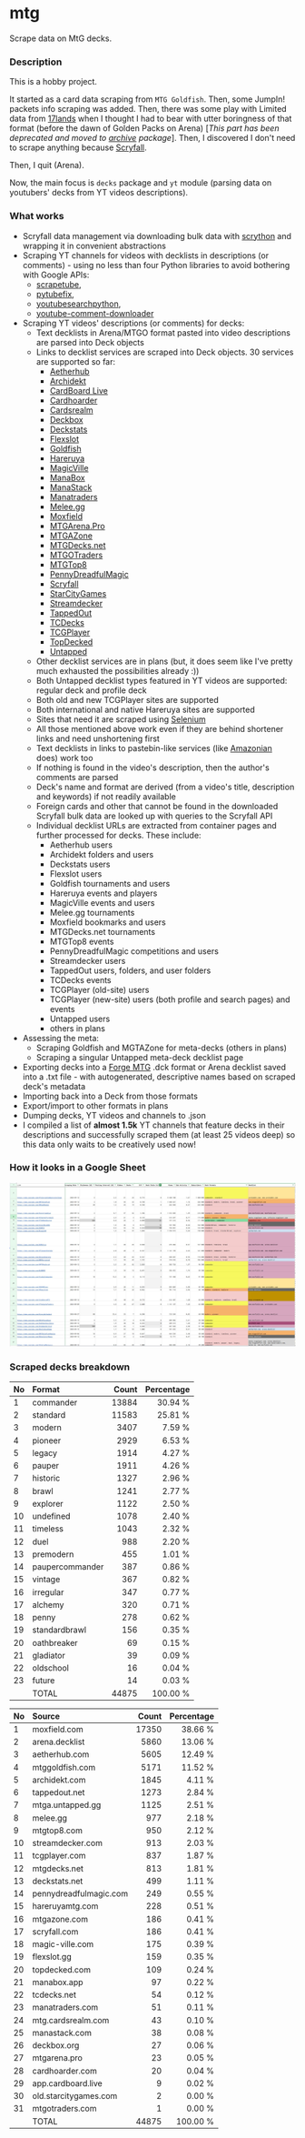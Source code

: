 # mtg
Scrape data on MtG decks.

### Description

This is a hobby project.

It started as a card data scraping from `MTG Goldfish`. Then, some JumpIn! packets info scraping 
was added. Then, there was some play with Limited data from [17lands](https://www.17lands.com) when 
I thought I had to bear with utter boringness of that format (before the dawn of Golden Packs on 
Arena) [_This part has been deprecated and moved to [archive](https://github.com/z33kz33k/mtg/tree/2d5eb0c758953d38ac51840ed3e49c2c25b4fe91/mtgcards/archive) package_]. Then, I discovered I 
don't need to scrape anything because [Scryfall](https://scryfall.com).

Then, I quit (Arena).

Now, the main focus is `decks` package and `yt` module (parsing data on youtubers' decks from YT videos 
descriptions).

### What works

* Scryfall data management via downloading bulk data with 
  [scrython](https://github.com/NandaScott/Scrython) and wrapping it in convenient abstractions
* Scraping YT channels for videos with decklists in descriptions (or comments) - using no less than 
  four Python libraries to avoid bothering with Google APIs: 
    * [scrapetube](https://github.com/dermasmid/scrapetube),
    * [pytubefix](https://github.com/JuanBindez/pytubefix),
    * [youtubesearchpython](https://github.com/alexmercerind/youtube-search-python), 
    * [youtube-comment-downloader](https://github.com/egbertbouman/youtube-comment-downloader) 
* Scraping YT videos' descriptions (or comments) for decks:    
    * Text decklists in Arena/MTGO format pasted into video descriptions are parsed into Deck objects
    * Links to decklist services are scraped into Deck objects. 30 services are supported so far:
        * [Aetherhub](https://aetherhub.com)
        * [Archidekt](https://archidekt.com)
        * [CardBoard Live](https://cardboard.live)
        * [Cardhoarder](https://www.cardhoarder.com)
        * [Cardsrealm](https://mtg.cardsrealm.com/en-us/)
        * [Deckbox](https://deckbox.org)
        * [Deckstats](https://deckstats.net)
        * [Flexslot](https://flexslot.gg)
        * [Goldfish](https://www.mtggoldfish.com)
        * [Hareruya](https://www.hareruyamtg.com/en/)
        * [MagicVille](https://magic-ville.com/fr/index.php)
        * [ManaBox](https://manabox.app)
        * [ManaStack](https://manastack.com/home)
        * [Manatraders](https://www.manatraders.com)
        * [Melee.gg](https://melee.gg)
        * [Moxfield](https://www.moxfield.com)
        * [MTGArena.Pro](https://mtgarena.pro)
        * [MTGAZone](https://mtgazone.com)
        * [MTGDecks.net](https://mtgdecks.net)
        * [MTGOTraders](https://www.mtgotraders.com/store/index.html)
        * [MTGTop8](https://mtgtop8.com/index)
        * [PennyDreadfulMagic](https://pennydreadfulmagic.com)
        * [Scryfall](https://scryfall.com)
        * [StarCityGames](https://starcitygames.com)
        * [Streamdecker](https://www.streamdecker.com/landing)
        * [TappedOut](https://tappedout.net)
        * [TCDecks](https://www.tcdecks.net/index.php)
        * [TCGPlayer](https://infinite.tcgplayer.com)
        * [TopDecked](https://www.topdecked.com)
        * [Untapped](https://mtga.untapped.gg) 
    * Other decklist services are in plans (but, it does seem like I've pretty much exhausted the 
      possibilities already :))
    * Both Untapped decklist types featured in YT videos are supported: regular deck and profile deck
    * Both old and new TCGPlayer sites are supported
    * Both international and native Hareruya sites are supported 
    * Sites that need it are scraped using [Selenium](https://github.com/SeleniumHQ/Selenium)
    * All those mentioned above work even if they are behind shortener links and need unshortening first
    * Text decklists in links to pastebin-like services (like [Amazonian](https://www.youtube.com/@Amazonian) does) work too
    * If nothing is found in the video's description, then the author's comments are parsed
    * Deck's name and format are derived (from a video's title, description and keywords) if not readily available
    * Foreign cards and other that cannot be found in the downloaded Scryfall bulk data are looked 
      up with queries to the Scryfall API
    * Individual decklist URLs are extracted from container pages and further processed for decks. 
      These include:
        * Aetherhub users
        * Archidekt folders and users
        * Deckstats users
        * Flexslot users
        * Goldfish tournaments and users
        * Hareruya events and players
        * MagicVille events and users
        * Melee.gg tournaments
        * Moxfield bookmarks and users
        * MTGDecks.net tournaments
        * MTGTop8 events
        * PennyDreadfulMagic competitions and users
        * Streamdecker users
        * TappedOut users, folders, and user folders
        * TCDecks events
        * TCGPlayer (old-site) users
        * TCGPlayer (new-site) users (both profile and search pages) and events
        * Untapped users
        * others in plans
* Assessing the meta:
    * Scraping Goldfish and MGTAZone for meta-decks (others in plans)
    * Scraping a singular Untapped meta-deck decklist page
* Exporting decks into a [Forge MTG](https://github.com/Card-Forge/forge) .dck format or Arena 
  decklist saved into a .txt file - with autogenerated, descriptive names based on scraped deck's 
  metadata
* Importing back into a Deck from those formats
* Export/import to other formats in plans
* Dumping decks, YT videos and channels to .json
* I compiled a list of **almost 1.5k** YT channels that feature decks in their descriptions and successfully 
  scraped them (at least 25 videos deep) so this data only waits to be creatively used now!

### How it looks in a Google Sheet
![Most popular channels](assets/channels.jpg)

### Scraped decks breakdown
| No | Format | Count | Percentage |
|:---|:-----|------:|-----------:|
| 1  | commander       | 13884 |    30.94 % |
| 2  | standard        | 11583 |    25.81 % |
| 3  | modern          |  3407 |     7.59 % |
| 4  | pioneer         |  2929 |     6.53 % |
| 5  | legacy          |  1914 |     4.27 % |
| 6  | pauper          |  1911 |     4.26 % |
| 7  | historic        |  1327 |     2.96 % |
| 8  | brawl           |  1241 |     2.77 % |
| 9  | explorer        |  1122 |     2.50 % |
| 10 | undefined       |  1078 |     2.40 % |
| 11 | timeless        |  1043 |     2.32 % |
| 12 | duel            |   988 |     2.20 % |
| 13 | premodern       |   455 |     1.01 % |
| 14 | paupercommander |   387 |     0.86 % |
| 15 | vintage         |   367 |     0.82 % |
| 16 | irregular       |   347 |     0.77 % |
| 17 | alchemy         |   320 |     0.71 % |
| 18 | penny           |   278 |     0.62 % |
| 19 | standardbrawl   |   156 |     0.35 % |
| 20 | oathbreaker     |    69 |     0.15 % |
| 21 | gladiator       |    39 |     0.09 % |
| 22 | oldschool       |    16 |     0.04 % |
| 23 | future          |    14 |     0.03 % |
|  | TOTAL           | 44875 | 100.00 %|

| No | Source | Count | Percentage |
|:---|:-----|------:|-----------:|
| 1  | moxfield.com           | 17350 |    38.66 % |
| 2  | arena.decklist         |  5860 |    13.06 % |
| 3  | aetherhub.com          |  5605 |    12.49 % |
| 4  | mtggoldfish.com        |  5171 |    11.52 % |
| 5  | archidekt.com          |  1845 |     4.11 % |
| 6  | tappedout.net          |  1273 |     2.84 % |
| 7  | mtga.untapped.gg       |  1125 |     2.51 % |
| 8  | melee.gg               |   977 |     2.18 % |
| 9  | mtgtop8.com            |   950 |     2.12 % |
| 10 | streamdecker.com       |   913 |     2.03 % |
| 11 | tcgplayer.com          |   837 |     1.87 % |
| 12 | mtgdecks.net           |   813 |     1.81 % |
| 13 | deckstats.net          |   499 |     1.11 % |
| 14 | pennydreadfulmagic.com |   249 |     0.55 % |
| 15 | hareruyamtg.com        |   228 |     0.51 % |
| 16 | mtgazone.com           |   186 |     0.41 % |
| 17 | scryfall.com           |   186 |     0.41 % |
| 18 | magic-ville.com        |   175 |     0.39 % |
| 19 | flexslot.gg            |   159 |     0.35 % |
| 20 | topdecked.com          |   109 |     0.24 % |
| 21 | manabox.app            |    97 |     0.22 % |
| 22 | tcdecks.net            |    54 |     0.12 % |
| 23 | manatraders.com        |    51 |     0.11 % |
| 24 | mtg.cardsrealm.com     |    43 |     0.10 % |
| 25 | manastack.com          |    38 |     0.08 % |
| 26 | deckbox.org            |    27 |     0.06 % |
| 27 | mtgarena.pro           |    23 |     0.05 % |
| 28 | cardhoarder.com        |    20 |     0.04 % |
| 29 | app.cardboard.live     |     9 |     0.02 % |
| 30 | old.starcitygames.com  |     2 |     0.00 % |
| 31 | mtgotraders.com        |     1 |     0.00 % |
|  | TOTAL                  | 44875 | 100.00 %|
